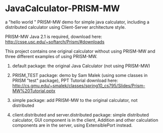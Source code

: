 JavaCalculator-PRISM-MW
==============

a "hello world " PRISM-MW demo for simple java calculator, including a distributed calculator using Client-Server architecture style.

PRISM-MW Java 2.1 is required, download here: http://csse.usc.edu/~softarch/Prism/#downloads

This project contains one original calculator without using PRISM-MW and three different examples of using PRISM-MW.

1. default package: the original Java Calculator (not using PRISM-MW)

2. PRISM_TEST package: demo by Sam Malek (using some classes in PRISM "test" package), PPT Tutorial download here: http://cs.gmu.edu/~smalek/classes/spring10_cs795/Slides/Prism-MW%20Tutorial.pptx

3. simple package: add PRISM-MW to the original calculator, not distributed

4. client.distributed and server.distributed package: simple distributed calculator, GUI component is in the client, Addition and other calculation components are in the server, using ExtensiblePort instead.
